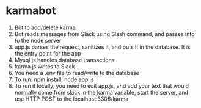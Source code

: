 # karmabot
1. Bot to add/delete karma 
2. Bot reads messages from Slack using Slash command, and passes info to the node server
3. app.js parses the request, sanitizes it, and puts it in the database. It is the entry point for the app
4. Mysql.js handles database transactions
5. karma.js writes to Slack
6. You need a .env file to read/write to the database
7. To run: npm install, node app.js
8. To run it locally, you need to edit app.js, and add your text that would normally come from slack in the karma variable, start the server, and use HTTP POST to the localhost:3306/karma 
